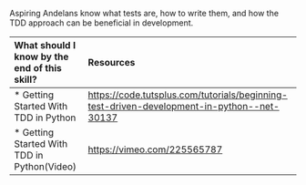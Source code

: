 Aspiring Andelans know what tests are, how to write them, and how the TDD approach can be beneficial in development.


| What should I know by the end of this skill?   |      Resources      |
|:-------------|:------------------|
| * Getting Started With TDD in Python| https://code.tutsplus.com/tutorials/beginning-test-driven-development-in-python--net-30137 |
| * Getting Started With TDD in Python(Video)|https://vimeo.com/225565787|
